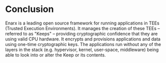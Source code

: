 # Conclusion

Enarx is a leading open source framework for running applications in TEEs (Trusted Execution Environments). It manages the creation of these TEEs – referred to as "Keeps" – providing cryptographic confidence that they are using valid CPU hardware. It encrypts and provisions applications and data using one-time cryptographic keys. The applications run without any of the layers in the stack (e.g. hypervisor, kernel, user-space, middleware) being able to look into or alter the Keep or its contents.